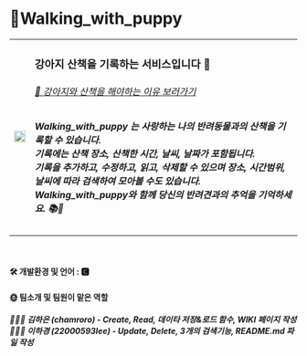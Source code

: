 # 🐶Walking_with_puppy 


<table>
  <tbody>
    <tr>
        <td>
            <img src="peanut.jpeg" width="100%">
        </td>
        <td>
            <h3> 강아지 산책을 기록하는 서비스입니다 🐾</h3>
            <h6><a href="https://blog.naver.com/bichon-haru/222708984463">📍 강아지와 산책을 해야하는 이유 보러가기</a></h6>
            <h5>Walking_with_puppy 는 사랑하는 나의 반려동물과의 산책을 기록할 수 있습니다.<br>기록에는 산책 장소, 산책한 시간, 날씨, 날짜가 포함됩니다.<br> 기록을 추가하고, 수정하고, 읽고, 삭제할 수 있으며 장소, 시간범위, 날씨에 따라 검색하여 모아볼 수도 있습니다.<br>Walking_with_puppy와 함께 당신의 반려견과의 추억을 기억하세요. 📚🧸 </h5>
        </td> 
    </tr>
  </tbody>
</table>
<br>
<h4> 🛠 개발환경 및 언어 : 🅲</h4> 
<h4>🌞 팀소개 및 팀원이 맡은 역할 <br></h4>
<h5> 👩🏻‍💻 김하은 (chamroro) - Create, Read, 데이타 저장&로드 함수, WIKI 페이지 작성<br>
👩🏻‍💻 이하경 (22000593lee) - Update, Delete, 3개의 검색기능, README.md 파일 작성</h5>
